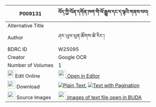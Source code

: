 |P009131|བོད་ཀྱི་བོན་དགོན་ཁག་གི་ལོ་རྒྱུས་དང་ད་ལྟའི་གནས་བབ། 
| --- | --- 
|Alternative Title |
|Author| ཤར་ཡུལ་ཕུན་ཚོགས་ཚེ་རིང་།
|BDRC ID | W25095
|Creator | Google OCR
|Number of Volumes| 1
|<img width="25" src="https://img.icons8.com/color/25/000000/edit-property.png">Edit Online| [<img width="25" src="https://avatars.githubusercontent.com/u/45091458?s=200&v=4"> Open in Editor](http://editor.openpecha.org/P009131)
|<img width="25" src="https://img.icons8.com/fluent/48/000000/download-2.png"/>  Download | [![](https://img.icons8.com/color/20/000000/txt.png)Plain Text](https://github.com/Openpecha/P009131/releases/download/v2/bo_kyi_bon_gon_khak_gi_logyu_d_plain_P009131.zip), [![](https://img.icons8.com/color/20/000000/txt.png)Text with Pagination](https://github.com/Openpecha/P009131/releases/download/v2/bo_kyi_bon_gon_khak_gi_logyu_d_pages_P009131.zip)
|<img width="25" src="https://img.icons8.com/plasticine/100/000000/pictures-folder.png"/>  Source Images | [<img width="25" src="https://library.bdrc.io/icons/BUDA-small.svg"> Images of text file open in BUDA](https://library.bdrc.io/show/bdr:W25095)